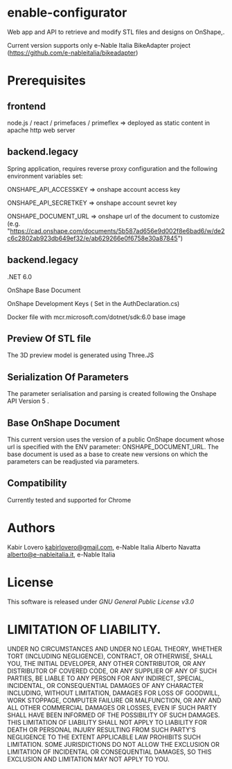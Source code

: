# enable-configurator
Web app and API to retrieve and modify STL files and designs on OnShape,.

Current version supports only e-Nable Italia BikeAdapter project (https://github.com/e-nableitalia/bikeadapter)

# Prerequisites 
## frontend
node.js / react / primefaces / primeflex => deployed as static content in apache http web server

## backend.legacy
Spring application, requires reverse proxy configuration and the following  environment variables set:

ONSHAPE_API_ACCESSKEY => onshape account access key

ONSHAPE_API_SECRETKEY => onshape account sevret key

ONSHAPE_DOCUMENT_URL => onshape url of the document to customize (e.g. "https://cad.onshape.com/documents/5b587ad656e9d002f8e6bad6/w/de2c6c2802ab923db649ef32/e/ab629266e0f6758e30a87845")

## backend.legacy
.NET 6.0

OnShape Base Document

OnShape Development Keys ( Set in the AuthDeclaration.cs)

Docker file with mcr.microsoft.com/dotnet/sdk:6.0 base image

## Preview Of STL file

The 3D preview model is generated using Three.JS

## Serialization Of Parameters

The parameter serialisation and parsing is created following the Onshape API Version 5 . 

## Base OnShape Document

This current version uses the version of a public OnShape document whose url is specified with the ENV parameter: ONSHAPE_DOCUMENT_URL.
The base document is used as a base to create new versions on which the parameters can be readjusted via parameters.

## Compatibility

Currently tested and supported for Chrome

# Authors
Kabir Lovero <kabirlovero@gmail.com>, e-Nable Italia
Alberto Navatta <alberto@e-nableitalia.it>, e-Nable Italia

# License

This software is released under *GNU General Public License v3.0*

# LIMITATION OF LIABILITY.
UNDER NO CIRCUMSTANCES AND UNDER NO LEGAL THEORY, WHETHER TORT (INCLUDING NEGLIGENCE), CONTRACT, OR OTHERWISE, SHALL YOU, THE INITIAL DEVELOPER, ANY OTHER CONTRIBUTOR, OR ANY DISTRIBUTOR OF COVERED CODE, OR ANY SUPPLIER OF ANY OF SUCH PARTIES, BE LIABLE TO ANY PERSON FOR ANY INDIRECT, SPECIAL, INCIDENTAL, OR CONSEQUENTIAL DAMAGES OF ANY CHARACTER INCLUDING, WITHOUT LIMITATION, DAMAGES FOR LOSS OF GOODWILL, WORK STOPPAGE, COMPUTER FAILURE OR MALFUNCTION, OR ANY AND ALL OTHER COMMERCIAL DAMAGES OR LOSSES, EVEN IF SUCH PARTY SHALL HAVE BEEN INFORMED OF THE POSSIBILITY OF SUCH DAMAGES. THIS LIMITATION OF LIABILITY SHALL NOT APPLY TO LIABILITY FOR DEATH OR PERSONAL INJURY RESULTING FROM SUCH PARTY'S NEGLIGENCE TO THE EXTENT APPLICABLE LAW PROHIBITS SUCH LIMITATION. SOME JURISDICTIONS DO NOT ALLOW THE EXCLUSION OR LIMITATION OF INCIDENTAL OR CONSEQUENTIAL DAMAGES, SO THIS EXCLUSION AND LIMITATION MAY NOT APPLY TO YOU.

